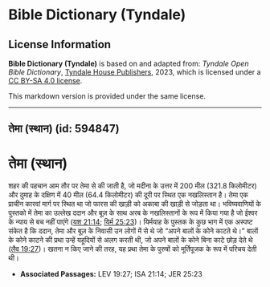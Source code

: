# Bible Dictionary (Tyndale)

## License Information

**Bible Dictionary (Tyndale)** is based on and adapted from: _Tyndale Open Bible Dictionary_, [Tyndale House Publishers](https://tyndaleopenresources.com/), 2023, which is licensed under a [CC BY-SA 4.0 license](https://creativecommons.org/licenses/by-sa/4.0/legalcode.en).

This markdown version is provided under the same license.



--------------------------------

## तेमा (स्थान) (id: 594847)

तेमा (स्थान)
============

शहर की पहचान आम तौर पर तेमा से की जाती है, जो मदीना के उत्तर में 200 मील (321\.8 किलोमीटर) और दुमाह के दक्षिण में 40 मील (64\.4 किलोमीटर) की दूरी पर स्थित एक नखलिस्तान है। तेमा एक प्राचीन कारवां मार्ग पर स्थित था जो फारस की खाड़ी को अकाबा की खाड़ी से जोड़ता था। भविष्यवाणियों के पुस्तको में तेमा का उल्लेख ददान और बूज़ के साथ अरब के नखलिस्तानों के रूप में किया गया है जो ईश्वर के न्याय से बच नहीं पाएंगे ([यश 21:14](https://ref.ly/Isa21:14); [यिर्म 25:23](https://ref.ly/Jer25:23))। यिर्मयाह के पुस्तक के कुछ भाग में एक अस्पष्ट संकेत है कि ददान, तेमा और बूज़ के निवासी उन लोगों में से थे जो “अपने बालों के कोने काटते थे।” बालों के कोने काटने की प्रथा उन्हें यहूदियों से अलग करती थी, जो अपने बालों के कोने बिना काटे छोड़ देते थे ([लैव 19:27](https://ref.ly/Lev19:27))। खतना न किए जाने की तरह, यह प्रथा तेमा के पुरुषों को मूर्तिपूजक के रूप में परिचय देती थी।

* **Associated Passages:** LEV 19:27; ISA 21:14; JER 25:23


